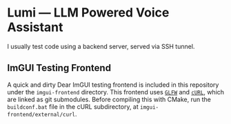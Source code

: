 # Lumi — LLM Powered Voice Assistant

I usually test code using a backend server, served via SSH tunnel. 

## ImGUI Testing Frontend
A quick and dirty Dear ImGUI testing frontend is included in this repository under the ```imgui-frontend``` directory. This frontend uses [```GLFW```](https://github.com/glfw/glfw) and [```cURL```](https://github.com/curl/curl), which are linked as git submodules. Before compiling this with CMake, run the ```buildconf.bat``` file in the cURL subdirectory, at ```imgui-frontend/external/curl```.